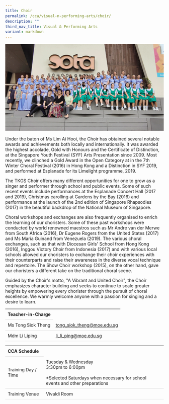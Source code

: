 ```yaml
---
title: Choir
permalink: /cca/visual-n-performing-arts/choir/
description: ""
third_nav_title: Visual & Performing Arts
variant: markdown
---
```

<style>
table {
  border-collapse: collapse;
  width: 100%;
}

th, td {
  padding: 8px;
  text-align: left;
  border-bottom: 1px solid #ddd;
}

tr:hover {background-color: #F5F5DC;}
</style>

<img src="/images/CCA/Choir/tkgschoir.gif">

<p>Under the baton of Ms Lim Ai Hooi, the Choir has obtained several notable awards and achievements both locally and internationally. It was awarded the highest accolade, Gold with Honours and the Certificate of Distinction, at the Singapore Youth Festival (SYF) Arts Presentation since 2009. Most recently, we clinched a Gold Award in the Open Category at in the 7th Winter Choral Festival (2016) in Hong Kong and a Distinction in SYF 2019, and performed at Esplanade for its Limelight programme, 2019.</p>
<p>The TKGS Choir offers many different opportunities for one to grow as a singer and performer through school and public events. Some of such recent events include performances at the Esplanade Concert Hall (2017 and 2019), Christmas carolling at Gardens by the Bay (2016) and performance at the launch of the 2nd edition of Singapore Rhapsodies (2017) in the beautiful backdrop of the National Museum of Singapore.&nbsp;</p>
<p>Choral workshops and exchanges are also frequently organised to enrich the learning of our choristers. Some of these past workshops were conducted by world renowned maestros such as Mr Andre van der Merwe from South Africa (2016), Dr Eugene Rogers from the United States (2017) and Ms Maria Guinand from Venezuela (2019). The various choral exchanges, such as that with Diocesan Girls' School from Hong Kong (2016), Inggou Victory Choir from Indonesia (2017) and with various local schools allowed our choristers to exchange their choir experiences with their counterparts and raise their awareness in the diverse vocal technique and repertoire. The Show Choir workshop (2015), on the other hand, gave our choristers a different take on the traditional choral scene.</p>
<p>Guided by the Choir's motto, "A Vibrant and United Choir", the Choir emphasizes character building and seeks to continue to scale greater heights by empowering every chorister through the pursuit of choral excellence. We warmly welcome anyone with a passion for singing and a desire to learn.</p>
<table>
	<tbody>
		<tr>
			<th colspan="1">Teacher-in-Charge</th>
		</tr>
		<tr>
			<td rowspan="1">Ms Tong Siok Theng </td>
			<td><a target="" href="mailto:tong_siok_theng@moe.edu.sg">tong_siok_theng@moe.edu.sg</a></td>
		</tr>
		<tr>
			<td rowspan="1">Mdm Li Liping</td>
			<td><a target="" href="mailto:li_li_ping@moe.edu.sg">li_li_ping@moe.edu.sg</a></td>
	</tr></tbody>
</table>
<table>
	<tbody>
		<tr>
			<th colspan="1">CCA Schedule</th>
</tr>
		<tr>
	<td rowspan="1"> Training Day / Time</td>
<td>Tuesday &amp; Wednesday<br> 
	3:30pm to 6:00pm<br>
		<br>
	*Selected Saturdays when necessary for school events and other preparations
			</td>
		</tr>
		<tr>
			<td rowspan="1">Training Venue</td>
			<td rowspan="1">Vivaldi Room</td>
		</tr>
	</tbody>
</table>